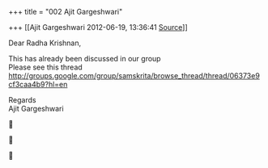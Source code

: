 +++
title = "002 Ajit Gargeshwari"

+++
[[Ajit Gargeshwari	2012-06-19, 13:36:41 [Source](https://groups.google.com/g/samskrita/c/DHt1Xabh220)]]



Dear Radha Krishnan,  
  
This has already been discussed in our group  
Please see this thread  
<http://groups.google.com/group/samskrita/browse_thread/thread/06373e9cf3caa4b9?hl=en>  
  
Regards  
Ajit Gargeshwari  
  
  
  







